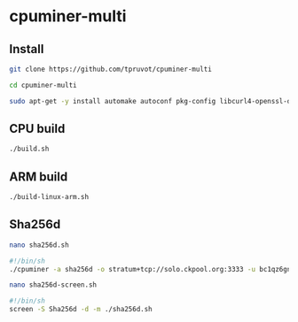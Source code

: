 # cpuminer-multi

## Install

```bash
git clone https://github.com/tpruvot/cpuminer-multi
```

```bash
cd cpuminer-multi
```

```bash
sudo apt-get -y install automake autoconf pkg-config libcurl4-openssl-dev libjansson-dev libssl-dev libgmp-dev zlib1g-dev make g++
```

## CPU build

```bash
./build.sh
```

## ARM build

```bash
./build-linux-arm.sh
```


## Sha256d

```bash
nano sha256d.sh
```

```bash
#!/bin/sh
./cpuminer -a sha256d -o stratum+tcp://solo.ckpool.org:3333 -u bc1qz6gngx7enztkj0fqd9gqhmmlpqpf82xzlscufz.Lenovo --timeout 120 -p x
```

```bash
nano sha256d-screen.sh
```

```bash
#!/bin/sh
screen -S Sha256d -d -m ./sha256d.sh
```
